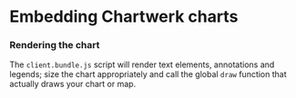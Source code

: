 # Embedding Chartwerk charts

### Rendering the chart

The `client.bundle.js` script will render text elements, annotations and legends; size the chart appropriately and call the global `draw` function that actually draws your chart or map.
